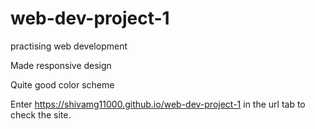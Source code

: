 # web-dev-project-1

practising web development

Made responsive design

Quite good color scheme


Enter https://shivamg11000.github.io/web-dev-project-1  in the url tab to check the site.

